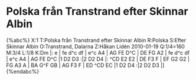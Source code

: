 # Polska från Transtrand efter Skinnar Albin

{%abc%}
X:1
T:Polska från Transtrand efter Skinnar Albin
R:Polska
S:Efter Skinnar Albin
O:Transtrand, Dalarna
Z:Håkan Lidén 2010-01-19
Q:1/4=160
M:3/4
L:1/8
K:Dm
|: e | fe d^c df | e^c A4 | AG FE D^C | DE FG A2 | fe d^c df | 
e^c A4 | AG FE D^C |1 D2 D3 :|2 D2 D4 |: ^CD E2 E2 | DE F3 F | EF G2 G2 | 
FG A3 A | BA G^F GB | AG F3 F | ED ^CD EC |1 D2 D4 :|2 D2 D3 |]
{%endabc%}
